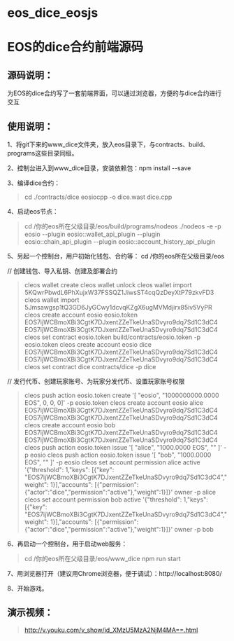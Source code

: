 # eos_dice_eosjs

EOS的dice合约前端源码
===================================

源码说明：
-----------------------------------
为EOS的dice合约写了一套前端界面，可以通过浏览器，方便的与dice合约进行交互


使用说明：
-----------------------------------

1、将git下来的www_dice文件夹，放入eos目录下，与contracts、build、programs这些目录同级。

2、控制台进入到www_dice目录，安装依赖包：npm install --save

3、编译dice合约：
> cd ./contracts/dice
> eosiocpp -o dice.wast dice.cpp

4、启动eos节点：
> cd /你的eos所在父级目录/eos/build/programs/nodeos
> ./nodeos -e -p eosio --plugin eosio::wallet_api_plugin --plugin eosio::chain_api_plugin --plugin eosio::account_history_api_plugin

5、另起一个控制台，用户初始化钱包、合约等：
  cd /你的eos所在父级目录/eos

  // 创建钱包、导入私钥、创建及部署合约
> cleos wallet create
> cleos wallet unlock
> cleos wallet import 5KQwrPbwdL6PhXujxW37FSSQZ1JiwsST4cqQzDeyXtP79zkvFD3
> cleos wallet import 5Jmsawgsp1tQ3GD6JyGCwy1dcvqKZgX6ugMVMdjirx85iv5VyPR
> cleos create account eosio eosio.token EOS7ijWCBmoXBi3CgtK7DJxentZZeTkeUnaSDvyro9dq7Sd1C3dC4 EOS7ijWCBmoXBi3CgtK7DJxentZZeTkeUnaSDvyro9dq7Sd1C3dC4
> cleos set contract eosio.token build/contracts/eosio.token -p eosio.token
> cleos create account eosio dice EOS7ijWCBmoXBi3CgtK7DJxentZZeTkeUnaSDvyro9dq7Sd1C3dC4 EOS7ijWCBmoXBi3CgtK7DJxentZZeTkeUnaSDvyro9dq7Sd1C3dC4
> cleos set contract dice contracts/dice -p dice

  // 发行代币、创建玩家账号、为玩家分发代币、设置玩家账号权限
> cleos push action eosio.token create '[ "eosio", "1000000000.0000 EOS", 0, 0, 0]' -p eosio.token
> cleos create account eosio alice EOS7ijWCBmoXBi3CgtK7DJxentZZeTkeUnaSDvyro9dq7Sd1C3dC4 EOS7ijWCBmoXBi3CgtK7DJxentZZeTkeUnaSDvyro9dq7Sd1C3dC4
> cleos create account eosio bob EOS7ijWCBmoXBi3CgtK7DJxentZZeTkeUnaSDvyro9dq7Sd1C3dC4 EOS7ijWCBmoXBi3CgtK7DJxentZZeTkeUnaSDvyro9dq7Sd1C3dC4
> cleos push action eosio.token issue '[ "alice", "1000.0000 EOS", "" ]' -p eosio
> cleos push action eosio.token issue '[ "bob", "1000.0000 EOS", "" ]' -p eosio
> cleos set account permission alice active '{"threshold": 1,"keys": [{"key": "EOS7ijWCBmoXBi3CgtK7DJxentZZeTkeUnaSDvyro9dq7Sd1C3dC4","weight": 1}],"accounts": [{"permission":{"actor":"dice","permission":"active"},"weight":1}]}' owner -p alice
> cleos set account permission bob active '{"threshold": 1,"keys": [{"key": "EOS7ijWCBmoXBi3CgtK7DJxentZZeTkeUnaSDvyro9dq7Sd1C3dC4","weight": 1}],"accounts": [{"permission":{"actor":"dice","permission":"active"},"weight":1}]}' owner -p bob

6、再启动一个控制台，用于启动web服务：
> cd /你的eos所在父级目录/eos/www_dice
> npm run start

7、用浏览器打开（建议用Chrome浏览器，便于调试）：http://localhost:8080/

8、开始游戏。


演示视频：
-----------------------------------
> http://v.youku.com/v_show/id_XMzU5MzA2NjM4MA==.html
